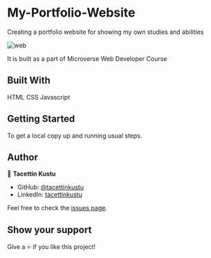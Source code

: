 # My-Portfolio-Website
Creating a portfolio website for showing my own studies and abilities

![web](https://user-images.githubusercontent.com/51737508/120549781-aefe2c00-c3fc-11eb-9280-56cc1e5d7e36.PNG)


It is built as a part of Microverse Web Developer Course

## Built With

HTML
CSS
Javascript


## Getting Started

To get a local copy up and running usual steps.


## Author
👤 **Tacettin Kustu**

- GitHub: [@tacettinkustu](https://github.com/tacettinkustu)
- LinkedIn: [tacettinkustu](https://www.linkedin.com/in/tacettin-k%C3%BCst%C3%BC-aaba721b5/)

Feel free to check the [issues page](../../issues/).

## Show your support

Give a ⭐️ if you like this project!
